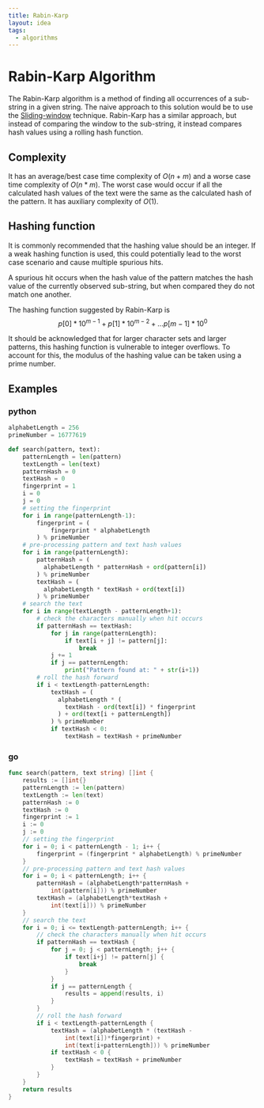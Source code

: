 ```yaml
---
title: Rabin-Karp
layout: idea
tags:
  - algorithms
---
```


# Rabin-Karp Algorithm

The Rabin-Karp algorithm is a method of finding all occurrences of a sub-string
in a given string. The naive approach to this solution would be to use the
[Sliding-window](/computer-engineering/Sliding-window) technique. Rabin-Karp has a similar
approach, but instead of comparing the window to the sub-string, it instead
compares hash values using a rolling hash function.

## Complexity

It has an average/best case time complexity of $O(n+m)$ and a worse case time
complexity of $O(n * m)$. The worst case would occur if all the calculated hash
values of the text were the same as the calculated hash of the pattern. It has
auxiliary complexity of $O(1)$.

## Hashing function

It is commonly recommended that the hashing value should be an integer. If a
weak hashing function is used, this could potentially lead to the worst case
scenario and cause multiple spurious hits.

A spurious hit occurs when the hash value of the pattern matches the hash value
of the currently observed sub-string, but when compared they do not match one
another.

The hashing function suggested by Rabin-Karp is
$$p[0]*10^{m-1} + p[1]*10^{m-2} + ... p[m-1]*10^0$$

It should be acknowledged that for larger character sets and larger patterns,
this hashing function is vulnerable to integer overflows. To account for this,
the modulus of the hashing value can be taken using a prime number.

## Examples

### python

```python
alphabetLength = 256
primeNumber = 16777619

def search(pattern, text):
    patternLength = len(pattern)
    textLength = len(text)
    patternHash = 0
    textHash = 0
    fingerprint = 1
    i = 0
    j = 0
    # setting the fingerprint
    for i in range(patternLength-1):
        fingerprint = (
            fingerprint * alphabetLength
        ) % primeNumber
    # pre-processing pattern and text hash values
    for i in range(patternLength):
        patternHash = (
          alphabetLength * patternHash + ord(pattern[i])
        ) % primeNumber
        textHash = (
          alphabetLength * textHash + ord(text[i])
        ) % primeNumber
    # search the text
    for i in range(textLength - patternLength+1):
        # check the characters manually when hit occurs
        if patternHash == textHash:
            for j in range(patternLength):
                if text[i + j] != pattern[j]:
                    break
            j += 1
            if j == patternLength:
                print("Pattern found at: " + str(i+1))
        # roll the hash forward
        if i < textLength-patternLength:
            textHash = (
              alphabetLength * (
                textHash - ord(text[i]) * fingerprint
              ) + ord(text[i + patternLength])
            ) % primeNumber
            if textHash < 0:
                textHash = textHash + primeNumber
```

### go

```go
func search(pattern, text string) []int {
	results := []int{}
	patternLength := len(pattern)
	textLength := len(text)
	patternHash := 0
	textHash := 0
	fingerprint := 1
	i := 0
	j := 0
	// setting the fingerprint
	for i = 0; i < patternLength - 1; i++ {
		fingerprint = (fingerprint * alphabetLength) % primeNumber
	}
	// pre-processing pattern and text hash values
	for i = 0; i < patternLength; i++ {
		patternHash = (alphabetLength*patternHash +
			int(pattern[i])) % primeNumber
		textHash = (alphabetLength*textHash +
			int(text[i])) % primeNumber
	}
	// search the text
	for i = 0; i <= textLength-patternLength; i++ {
		// check the characters manually when hit occurs
		if patternHash == textHash {
			for j = 0; j < patternLength; j++ {
				if text[i+j] != pattern[j] {
					break
				}
			}
			if j == patternLength {
				results = append(results, i)
			}
		}
		// roll the hash forward
		if i < textLength-patternLength {
			textHash = (alphabetLength * (textHash -
				int(text[i])*fingerprint) +
				int(text[i+patternLength])) % primeNumber
			if textHash < 0 {
				textHash = textHash + primeNumber
			}
		}
	}
	return results
}
```
